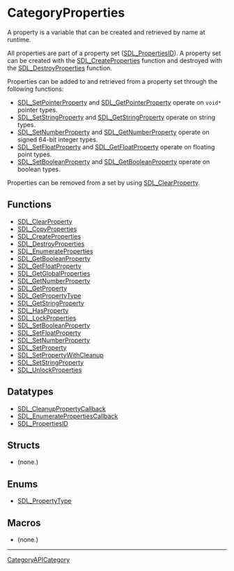 # CategoryProperties

A property is a variable that can be created and retrieved by name at
runtime.

All properties are part of a property set
([SDL_PropertiesID](SDL_PropertiesID)). A property set can be created with
the [SDL_CreateProperties](SDL_CreateProperties) function and destroyed
with the [SDL_DestroyProperties](SDL_DestroyProperties) function.

Properties can be added to and retrieved from a property set through the
following functions:

- [SDL_SetPointerProperty](SDL_SetPointerProperty) and
  [SDL_GetPointerProperty](SDL_GetPointerProperty) operate on `void*`
  pointer types.
- [SDL_SetStringProperty](SDL_SetStringProperty) and
  [SDL_GetStringProperty](SDL_GetStringProperty) operate on string types.
- [SDL_SetNumberProperty](SDL_SetNumberProperty) and
  [SDL_GetNumberProperty](SDL_GetNumberProperty) operate on signed 64-bit
  integer types.
- [SDL_SetFloatProperty](SDL_SetFloatProperty) and
  [SDL_GetFloatProperty](SDL_GetFloatProperty) operate on floating point
  types.
- [SDL_SetBooleanProperty](SDL_SetBooleanProperty) and
  [SDL_GetBooleanProperty](SDL_GetBooleanProperty) operate on boolean
  types.

Properties can be removed from a set by using
[SDL_ClearProperty](SDL_ClearProperty).

<!-- END CATEGORY DOCUMENTATION -->

## Functions

<!-- DO NOT HAND-EDIT CATEGORY LISTS, THEY ARE AUTOGENERATED AND WILL BE OVERWRITTEN, BASED ON TAGS IN INDIVIDUAL PAGE FOOTERS. EDIT THOSE INSTEAD. -->
<!-- BEGIN CATEGORY LIST: CategoryProperties, CategoryAPIFunction -->
- [SDL_ClearProperty](SDL_ClearProperty)
- [SDL_CopyProperties](SDL_CopyProperties)
- [SDL_CreateProperties](SDL_CreateProperties)
- [SDL_DestroyProperties](SDL_DestroyProperties)
- [SDL_EnumerateProperties](SDL_EnumerateProperties)
- [SDL_GetBooleanProperty](SDL_GetBooleanProperty)
- [SDL_GetFloatProperty](SDL_GetFloatProperty)
- [SDL_GetGlobalProperties](SDL_GetGlobalProperties)
- [SDL_GetNumberProperty](SDL_GetNumberProperty)
- [SDL_GetProperty](SDL_GetProperty)
- [SDL_GetPropertyType](SDL_GetPropertyType)
- [SDL_GetStringProperty](SDL_GetStringProperty)
- [SDL_HasProperty](SDL_HasProperty)
- [SDL_LockProperties](SDL_LockProperties)
- [SDL_SetBooleanProperty](SDL_SetBooleanProperty)
- [SDL_SetFloatProperty](SDL_SetFloatProperty)
- [SDL_SetNumberProperty](SDL_SetNumberProperty)
- [SDL_SetProperty](SDL_SetProperty)
- [SDL_SetPropertyWithCleanup](SDL_SetPropertyWithCleanup)
- [SDL_SetStringProperty](SDL_SetStringProperty)
- [SDL_UnlockProperties](SDL_UnlockProperties)
<!-- END CATEGORY LIST -->

## Datatypes

<!-- DO NOT HAND-EDIT CATEGORY LISTS, THEY ARE AUTOGENERATED AND WILL BE OVERWRITTEN, BASED ON TAGS IN INDIVIDUAL PAGE FOOTERS. EDIT THOSE INSTEAD. -->
<!-- BEGIN CATEGORY LIST: CategoryProperties, CategoryAPIDatatype -->
- [SDL_CleanupPropertyCallback](SDL_CleanupPropertyCallback)
- [SDL_EnumeratePropertiesCallback](SDL_EnumeratePropertiesCallback)
- [SDL_PropertiesID](SDL_PropertiesID)
<!-- END CATEGORY LIST -->

## Structs

<!-- DO NOT HAND-EDIT CATEGORY LISTS, THEY ARE AUTOGENERATED AND WILL BE OVERWRITTEN, BASED ON TAGS IN INDIVIDUAL PAGE FOOTERS. EDIT THOSE INSTEAD. -->
<!-- BEGIN CATEGORY LIST: CategoryProperties, CategoryAPIStruct -->
- (none.)
<!-- END CATEGORY LIST -->

## Enums

<!-- DO NOT HAND-EDIT CATEGORY LISTS, THEY ARE AUTOGENERATED AND WILL BE OVERWRITTEN, BASED ON TAGS IN INDIVIDUAL PAGE FOOTERS. EDIT THOSE INSTEAD. -->
<!-- BEGIN CATEGORY LIST: CategoryProperties, CategoryAPIEnum -->
- [SDL_PropertyType](SDL_PropertyType)
<!-- END CATEGORY LIST -->

## Macros

<!-- DO NOT HAND-EDIT CATEGORY LISTS, THEY ARE AUTOGENERATED AND WILL BE OVERWRITTEN, BASED ON TAGS IN INDIVIDUAL PAGE FOOTERS. EDIT THOSE INSTEAD. -->
<!-- BEGIN CATEGORY LIST: CategoryProperties, CategoryAPIMacro -->
- (none.)
<!-- END CATEGORY LIST -->


----
[CategoryAPICategory](CategoryAPICategory)


